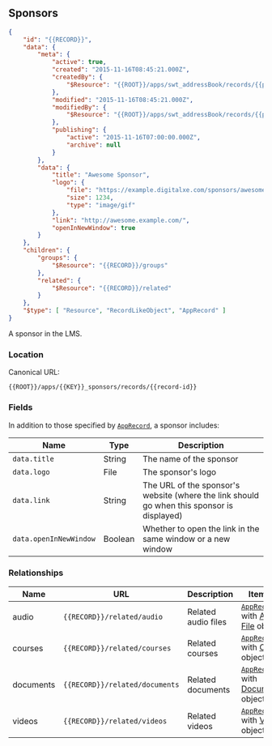 ## Sponsors

```json
{
	"id": "{{RECORD}}",
	"data": {
		"meta": {
			"active": true,
			"created": "2015-11-16T08:45:21.000Z",
			"createdBy": {
				"$Resource": "{{ROOT}}/apps/swt_addressBook/records/{{person-id}}"
			},
			"modified": "2015-11-16T08:45:21.000Z",
			"modifiedBy": {
				"$Resource": "{{ROOT}}/apps/swt_addressBook/records/{{person-id}}"
			},
			"publishing": {
				"active": "2015-11-16T07:00:00.000Z",
				"archive": null
			}
		},
		"data": {
			"title": "Awesome Sponsor",
			"logo": {
				"file": "https://example.digitalxe.com/sponsors/awesome-logo.gif",
				"size": 1234,
				"type": "image/gif"
			},
			"link": "http://awesome.example.com/",
			"openInNewWindow": true
		}
	},
	"children": {
		"groups": {
			"$Resource": "{{RECORD}}/groups"
		},
		"related": {
			"$Resource": "{{RECORD}}/related"
		}
	},
	"$type": [ "Resource", "RecordLikeObject", "AppRecord" ]
}
```

A sponsor in the LMS.

### Location

Canonical URL:

``{{ROOT}}/apps/{{KEY}}_sponsors/records/{{record-id}}``

### Fields

In addition to those specified by [``AppRecord``](#record-apprecord), a sponsor includes:

Name | Type | Description
---- | ---- | -----------
``data.title`` | String | The name of the sponsor
``data.logo`` | File | The sponsor's logo
``data.link`` | String | The URL of the sponsor's website (where the link should go when this sponsor is displayed)
``data.openInNewWindow`` | Boolean | Whether to open the link in the same window or a new window

### Relationships

Name | URL | Description | Item Type
---- | --- | ----------- | ---------
audio | ``{{RECORD}}/related/audio`` | Related audio files | [``AppRecordList``](#collection-types) with [Audio File](#audio-files) objects.
courses | ``{{RECORD}}/related/courses`` | Related courses | [``AppRecordList``](#collection-types) with [Course](#courses) objects.
documents | ``{{RECORD}}/related/documents`` | Related documents | [``AppRecordList``](#collection-types) with [Document](#documents) objects.
videos | ``{{RECORD}}/related/videos`` | Related videos | [``AppRecordList``](#collection-types) with [Video](#videos) objects.

